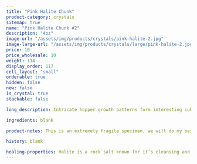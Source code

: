 ```yaml
---
title: "Pink Halite Chunk"
product-category: crystals
sitemap: true
name: "Pink Halite Chunk #2"
description: "4oz"
image-url: "/assets/img/products/crystals/pink-halite-2.jpg"
image-large-url: "/assets/img/products/crystals/large/pink-halite-2.jpg"
price: 10
price_wholesale: 10
weight: 114
display_order: 117
cell_layout: "small"
orderable: true
hidden: false
new: false
is_crystal: true
stackable: false

long_description: Intricate hopper growth patterns form interesting cube crystals with amazing growth lines. Gentle pink base with deep pink spots which fade in white, icy crystals. Pink Halite this size is amazing in the bath - one stone will give you multiple uses. Simply place it in your next ritual bath to help cleanse the aura and disperse negativity.

ingredients: blank

product-notes: This is an extremely fragile specimen, we will do my best to package it as safely as possible but please be aware some little pieces may break off in transit.

history: blank

healing-properties: Halite is a rock salt known for it’s cleansing and purifying properties, it aids in clarifying energy blocks and balancing energy fields. This makes it perfect for cleansing your other crystals! Similar to Selenite, you can rest your other crystals on it to remove unwanted/negative energies. In meditation, Pink Halite connects to the heart and solar plexus chakras allowing a self-loving awareness which aids in the release of emotional issues and attachments.
---
```

